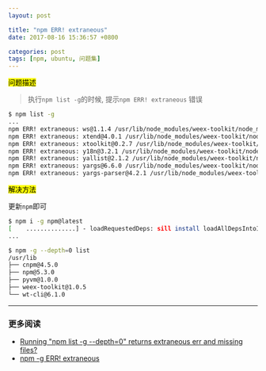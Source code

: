 ```yaml
---
layout: post

title: "npm ERR! extraneous"
date: 2017-08-16 15:36:57 +0800

categories: post
tags: [npm, ubuntu, 问题集]
---
```


<mark>问题描述</mark>

>执行`npm list -g`的时候, 提示`npm ERR! extraneous` 错误

```bash
$ npm list -g
...
npm ERR! extraneous: ws@1.1.4 /usr/lib/node_modules/weex-toolkit/node_modules/ws
npm ERR! extraneous: xtend@4.0.1 /usr/lib/node_modules/weex-toolkit/node_modules/xtend
npm ERR! extraneous: xtoolkit@0.2.7 /usr/lib/node_modules/weex-toolkit/node_modules/xtoolkit
npm ERR! extraneous: y18n@3.2.1 /usr/lib/node_modules/weex-toolkit/node_modules/y18n
npm ERR! extraneous: yallist@2.1.2 /usr/lib/node_modules/weex-toolkit/node_modules/yallist
npm ERR! extraneous: yargs@6.6.0 /usr/lib/node_modules/weex-toolkit/node_modules/yargs
npm ERR! extraneous: yargs-parser@4.2.1 /usr/lib/node_modules/weex-toolkit/node_modules/yargs-parser
```

<mark>解决方法</mark>

更新`npm`即可

```bash
$ npm i -g npm@latest                                                     1 ↵
[    ..............] - loadRequestedDeps: sill install loadAllDepsIntoIdealTree
...

$ npm -g --depth=0 list                                                   1 ↵
/usr/lib
├── cnpm@4.5.0
├── npm@5.3.0
├── pyvm@1.0.0
├── weex-toolkit@1.0.5
└── wt-cli@6.1.0
```

---
### 更多阅读
- [Running "npm list -g --depth=0" returns extraneous err and missing files?](https://github.com/npm/npm/issues/10004)
- [npm -g ERR! extraneous](https://stackoverflow.com/questions/41556348/npm-g-err-extraneous)
